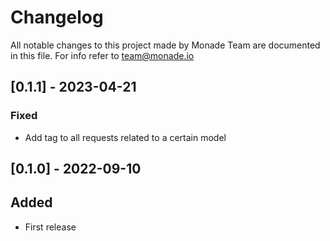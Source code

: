 # Changelog

All notable changes to this project made by Monade Team are documented in this file. For info refer to team@monade.io

## [0.1.1] - 2023-04-21
### Fixed
- Add tag to all requests related to a certain model

## [0.1.0] - 2022-09-10

## Added

- First release

